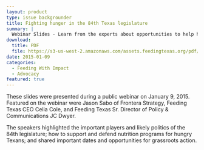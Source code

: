 ```yaml
---
layout: product
type: issue backgrounder
title: Fighting hunger in the 84th Texas legislature
summary: |
  Webinar Slides - Learn from the experts about opportunities to help hungry Texas families at the Capitol in 2015!
download:
  title: PDF
  file: https://s3-us-west-2.amazonaws.com/assets.feedingtexas.org/pdf/Policy-Platform-Webinar.pdf
date: 2015-01-09
categories:
  - Feeding With Impact
  - Advocacy
featured: true
---
```

These slides were presented during a public webinar on January 9, 2015. Featured on the webinar were Jason Sabo of Frontera Strategy, Feeding Texas CEO Celia Cole, and Feeding Texas Sr. Director of Policy & Communications JC Dwyer. 

The speakers highlighted the important players and likely politics of the 84th legislature; how to support and defend nutrition programs for hungry Texans; and shared important dates and opportunities for grassroots action.


